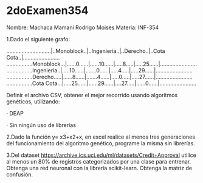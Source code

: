 # 2doExamen354
Nombre: Machaca Mamani Rodrigo Moises Materia: INF-354

1.Dado el siguiente grafo:

.............................|..Monoblock..|..Ingenieria..|..Derecho..|..Cota Cota..|........................
.................Monoblock...|......0......|......10......|.....8.....|.....25......|........................
.................Ingenieria..|.....10......|.......0......|.....4.....|.....29......|........................
.................Derecho.....|......8......|.......4......|.....0.....|.....27......|........................
.................Cota Cota...|.....25......|......29......|....27.....|......0......|........................

Definir el archivo CSV, obtener el mejor recorrido usando algoritmos genéticos, utilizando: 

· DEAP 

· Sin ningún uso de librerías

2.Dado la función y= x3+x2+x, en excel realice al menos tres generaciones del funcionamiento del algoritmo genético, programe la misma sin librerías.

3.Del dataset https://archive.ics.uci.edu/ml/datasets/Credit+Approval utilice al menos un 80% de registros categorizados por una clase para entrenar. Obtenga una red neuronal con la librería scikit-learn. Obtenga la matriz de confusión.
